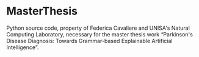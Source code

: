# MasterThesis
Python source code, property of Federica Cavaliere and UNISA's Natural Computing Laboratory, necessary for the master thesis work “Parkinson's Disease Diagnosis: Towards Grammar-based Explainable Artificial Intelligence”.
